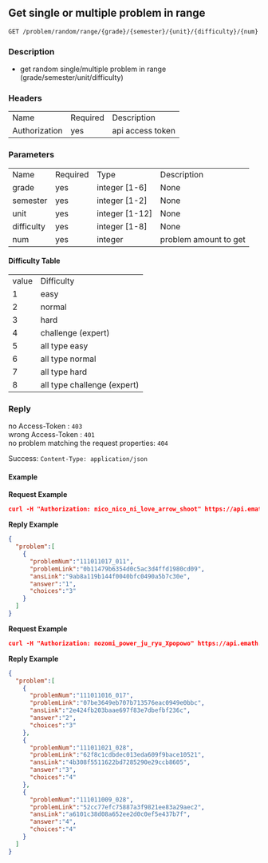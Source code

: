 ## Get single or multiple problem in range

```
GET /problem/random/range/{grade}/{semester}/{unit}/{difficulty}/{num}
```

### Description
- get random single/multiple problem in range (grade/semester/unit/difficulty)

### Headers
<table>
<tr>
  <td>Name</td>
  <td>Required</td>
  <td>Description</td>
</tr>
<tr>
  <td>Authorization</td>
  <td>yes</td>
  <td>api access token</td>
</tr>
</table>

### Parameters
<table>
<tr>
  <td>Name</td>
  <td>Required</td>
  <td>Type</td>
  <td>Description</td>
</tr>
<tr>
  <td>grade</td>
  <td>yes</td>
  <td>integer [1-6]</td>
  <td>None</td>
</tr>
<tr>
  <td>semester</td>
  <td>yes</td>
  <td>integer [1-2]</td>
  <td>None</td>
</tr>
<tr>
  <td>unit</td>
  <td>yes</td>
  <td>integer [1-12]</td>
  <td>None</td>
</tr>
<tr>
  <td>difficulty</td>
  <td>yes</td>
  <td>integer [1-8]</td>
  <td>None</td>
</tr>
<tr>
  <td>num</td>
  <td>yes</td>
  <td>integer</td>
  <td>problem amount to get</td>
</tr>
</table>

#### Difficulty Table
<table>
<tr>
  <td>value</td>
  <td>Difficulty</td>
</tr>
<tr>
  <td>1</td>
  <td>easy</td>
</tr>
<tr>
  <td>2</td>
  <td>normal</td>
</tr>
<tr>
  <td>3</td>
  <td>hard</td>
</tr>
<tr>
  <td>4</td>
  <td>challenge (expert)</td>
</tr>
<tr>
  <td>5</td>
  <td>all type easy</td>
</tr>
<tr>
  <td>6</td>
  <td>all type normal</td>
</tr>
<tr>
  <td>7</td>
  <td>all type hard</td>
</tr>
<tr>
  <td>8</td>
  <td>all type challenge (expert)</td>
</tr>
</table>

### Reply
no Access-Token : `403`  
wrong Access-Token : `401`  
no problem matching the request properties: `404`  

Success: `Content-Type: application/json`  

#### Example
**Request Example**
```json
curl -H "Authorization: nico_nico_ni_love_arrow_shoot" https://api.emath.math.ncu.edu.tw/problem/random/range/1/1/1/1/1
```

**Reply Example**
```json
{
  "problem":[
    {
      "problemNum":"111011017_011",
      "problemLink":"0b11479b6354d0c5ac3d4ffd1980cd09",
      "ansLink":"9ab8a119b144f0040bfc0490a5b7c30e",
      "answer":"1",
      "choices":"3"
    }
  ]
}
```

**Request Example**
```json
curl -H "Authorization: nozomi_power_ju_ryu_Xpopowo" https://api.emath.math.ncu.edu.tw/problem/random/range/1/1/1/1/3
```

**Reply Example**
```json
{
  "problem":[
    {
      "problemNum":"111011016_017",
      "problemLink":"07be3649eb707b713576eac0949e0bbc",
      "ansLink":"2e424fb203baae697f83e7dbefbf236c",
      "answer":"2",
      "choices":"3"
    },
    {
      "problemNum":"111011021_028",
      "problemLink":"62f8c1cdbdec013eda609f9bace10521",
      "ansLink":"4b308f5511622bd7285290e29ccb8605",
      "answer":"3",
      "choices":"4"
    },
    {
      "problemNum":"111011009_028",
      "problemLink":"52cc77efc75887a3f9821ee83a29aec2",
      "ansLink":"a6101c38d08a652ee2d0c0ef5e437b7f",
      "answer":"4",
      "choices":"4"
    }
  ]
}
```
